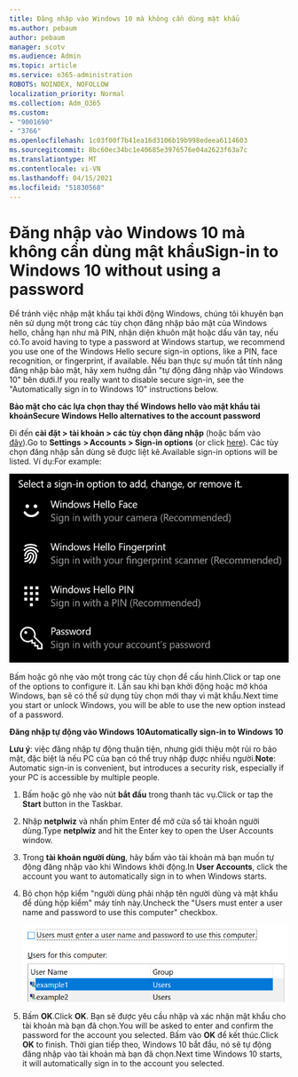 ```yaml
---
title: Đăng nhập vào Windows 10 mà không cần dùng mật khẩu
ms.author: pebaum
author: pebaum
manager: scotv
ms.audience: Admin
ms.topic: article
ms.service: o365-administration
ROBOTS: NOINDEX, NOFOLLOW
localization_priority: Normal
ms.collection: Adm_O365
ms.custom:
- "9001690"
- "3766"
ms.openlocfilehash: 1c03f00f7b41ea16d3106b19b998edeea6114603
ms.sourcegitcommit: 8bc60ec34bc1e40685e3976576e04a2623f63a7c
ms.translationtype: MT
ms.contentlocale: vi-VN
ms.lasthandoff: 04/15/2021
ms.locfileid: "51830568"
---
```

# <a name="sign-in-to-windows-10-without-using-a-password"></a><span data-ttu-id="cd3da-102">Đăng nhập vào Windows 10 mà không cần dùng mật khẩu</span><span class="sxs-lookup"><span data-stu-id="cd3da-102">Sign-in to Windows 10 without using a password</span></span>

<span data-ttu-id="cd3da-103">Để tránh việc nhập mật khẩu tại khởi động Windows, chúng tôi khuyên bạn nên sử dụng một trong các tùy chọn đăng nhập bảo mật của Windows hello, chẳng hạn như mã PIN, nhận diện khuôn mặt hoặc dấu vân tay, nếu có.</span><span class="sxs-lookup"><span data-stu-id="cd3da-103">To avoid having to type a password at Windows startup, we recommend you use one of the Windows Hello secure sign-in options, like a PIN, face recognition, or fingerprint, if available.</span></span> <span data-ttu-id="cd3da-104">Nếu bạn thực sự muốn tắt tính năng đăng nhập bảo mật, hãy xem hướng dẫn "tự động đăng nhập vào Windows 10" bên dưới.</span><span class="sxs-lookup"><span data-stu-id="cd3da-104">If you really want to disable secure sign-in, see the "Automatically sign in to Windows 10" instructions below.</span></span>

<span data-ttu-id="cd3da-105">**Bảo mật cho các lựa chọn thay thế Windows hello vào mật khẩu tài khoản**</span><span class="sxs-lookup"><span data-stu-id="cd3da-105">**Secure Windows Hello alternatives to the account password**</span></span>

<span data-ttu-id="cd3da-106">Đi đến **cài đặt > tài khoản > các tùy chọn đăng nhập** (hoặc bấm vào [đây](ms-settings:signinoptions?activationSource=GetHelp)).</span><span class="sxs-lookup"><span data-stu-id="cd3da-106">Go to **Settings  > Accounts > Sign-in options** (or click [here](ms-settings:signinoptions?activationSource=GetHelp)).</span></span> <span data-ttu-id="cd3da-107">Các tùy chọn đăng nhập sẵn dùng sẽ được liệt kê.</span><span class="sxs-lookup"><span data-stu-id="cd3da-107">Available sign-in options will be listed.</span></span> <span data-ttu-id="cd3da-108">Ví dụ:</span><span class="sxs-lookup"><span data-stu-id="cd3da-108">For example:</span></span>

![Các tùy chọn đăng nhập.](media/sign-in-options.png)

<span data-ttu-id="cd3da-110">Bấm hoặc gõ nhẹ vào một trong các tùy chọn để cấu hình.</span><span class="sxs-lookup"><span data-stu-id="cd3da-110">Click or tap one of the options to configure it.</span></span> <span data-ttu-id="cd3da-111">Lần sau khi bạn khởi động hoặc mở khóa Windows, bạn sẽ có thể sử dụng tùy chọn mới thay vì mật khẩu.</span><span class="sxs-lookup"><span data-stu-id="cd3da-111">Next time you start or unlock Windows, you will be able to use the new option instead of a password.</span></span> 

<span data-ttu-id="cd3da-112">**Đăng nhập tự động vào Windows 10**</span><span class="sxs-lookup"><span data-stu-id="cd3da-112">**Automatically sign-in to Windows 10**</span></span>

<span data-ttu-id="cd3da-113">**Lưu ý**: việc đăng nhập tự động thuận tiện, nhưng giới thiệu một rủi ro bảo mật, đặc biệt là nếu PC của bạn có thể truy nhập được nhiều người.</span><span class="sxs-lookup"><span data-stu-id="cd3da-113">**Note**: Automatic sign-in is convenient, but introduces a security risk, especially if your PC is accessible by multiple people.</span></span> 

1. <span data-ttu-id="cd3da-114">Bấm hoặc gõ nhẹ vào nút **bắt đầu** trong thanh tác vụ.</span><span class="sxs-lookup"><span data-stu-id="cd3da-114">Click or tap the **Start** button in the Taskbar.</span></span>

2. <span data-ttu-id="cd3da-115">Nhập **netplwiz** và nhấn phím Enter để mở cửa sổ tài khoản người dùng.</span><span class="sxs-lookup"><span data-stu-id="cd3da-115">Type **netplwiz** and hit the Enter key to open the User Accounts window.</span></span>

3. <span data-ttu-id="cd3da-116">Trong **tài khoản người dùng**, hãy bấm vào tài khoản mà bạn muốn tự động đăng nhập vào khi Windows khởi động.</span><span class="sxs-lookup"><span data-stu-id="cd3da-116">In **User Accounts**, click the account you want to automatically sign in to when Windows starts.</span></span>

4. <span data-ttu-id="cd3da-117">Bỏ chọn hộp kiểm "người dùng phải nhập tên người dùng và mật khẩu để dùng hộp kiểm" máy tính này.</span><span class="sxs-lookup"><span data-stu-id="cd3da-117">Uncheck the "Users must enter a user name and password to use this computer" checkbox.</span></span>

    ![Người dùng phải nhập tùy chọn tên người dùng và mật khẩu.](media/users-must-enter-username.png)

5. <span data-ttu-id="cd3da-119">Bấm **OK**.</span><span class="sxs-lookup"><span data-stu-id="cd3da-119">Click **OK**.</span></span> <span data-ttu-id="cd3da-120">Bạn sẽ được yêu cầu nhập và xác nhận mật khẩu cho tài khoản mà bạn đã chọn.</span><span class="sxs-lookup"><span data-stu-id="cd3da-120">You will be asked to enter and confirm the password for the account you selected.</span></span> <span data-ttu-id="cd3da-121">Bấm vào **OK** để kết thúc.</span><span class="sxs-lookup"><span data-stu-id="cd3da-121">Click **OK** to finish.</span></span> <span data-ttu-id="cd3da-122">Thời gian tiếp theo, Windows 10 bắt đầu, nó sẽ tự động đăng nhập vào tài khoản mà bạn đã chọn.</span><span class="sxs-lookup"><span data-stu-id="cd3da-122">Next time Windows 10 starts, it will automatically sign in to the account you selected.</span></span>
